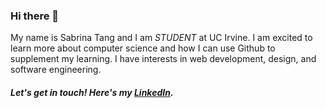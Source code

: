 ### Hi there 👋
My name is Sabrina Tang and I am *STUDENT* at UC Irvine. I am excited to learn more about computer science and how I can use Github to supplement my learning. I have interests in web development, design, and software engineering.  

##### Let's get in touch! Here's my [LinkedIn](www.linkedin.com/in/sabrinat162).
<!--
**sabrinaaatang/sabrinaaatang** is a ✨ _special_ ✨ repository because its `README.md` (this file) appears on your GitHub profile.

Here are some ideas to get you started:

- 🔭 I’m currently working on ...
- 🌱 I’m currently learning ...
- 👯 I’m looking to collaborate on ...
- 🤔 I’m looking for help with ...
- 💬 Ask me about ...
- 📫 How to reach me: ...
- 😄 Pronouns: ...
- ⚡ Fun fact: ...
-->
